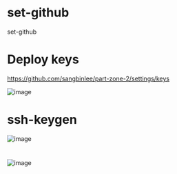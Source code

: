 # set-github
set-github


# Deploy keys

https://github.com/sangbinlee/part-zone-2/settings/keys

![image](https://github.com/sangbinlee/set-github/assets/4024414/9955e7a4-35b7-4fa4-aa7d-73751348283a)


# ssh-keygen

![image](https://github.com/sangbinlee/set-github/assets/4024414/b258e409-e04d-432e-a63b-eb68518eb9c2)


# 
![image](https://github.com/sangbinlee/set-github/assets/4024414/5a237619-a7f1-46d0-84b2-23efd17fb50d)

# 
# 
# 
# 
# 
# 
# 
# 
# 
# 
# 
# 
# 
# 
# 
# 
# 
# 
# 
# 
# 
# 
# 
# 
# 
# 
# 
# 
# 
# 
# 
# 
# 
# 
# 
# 
# 
# 
# 
# 
# 
# 
# 
# 
# 
# 
# 
# 
# 
# 
# 
# 
# 
# 
# 
# 
# 
# 
# 
# 
# 
# 
# 
# 
# 
